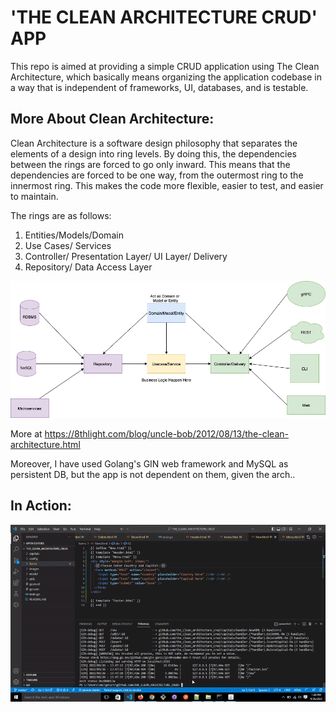 
# 'THE CLEAN ARCHITECTURE CRUD' APP


This repo is aimed at providing a simple CRUD application using The Clean Architecture, which basically means organizing the application codebase in a way that is independent of frameworks, UI, databases, and is testable.

## More About Clean Architecture:


Clean Architecture is a software design philosophy that separates the elements of a design into ring levels. By doing this, the dependencies between the rings are forced to go only inward. This means that the dependencies are forced to be one way, from the outermost ring to the innermost ring. This makes the code more flexible, easier to test, and easier to maintain.

The rings are as follows:

1. Entities/Models/Domain
2. Use Cases/ Services
3. Controller/ Presentation Layer/ UI Layer/ Delivery
4. Repository/ Data Access Layer

![](images/clean-arch.png)

More at https://8thlight.com/blog/uncle-bob/2012/08/13/the-clean-architecture.html


Moreover, I have used Golang's GIN web framework and MySQL as persistent DB, but the app is not dependent on them, given the arch..

## In Action:


![](images/tca_crud.gif)